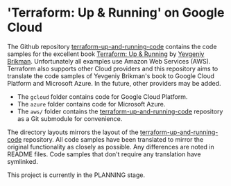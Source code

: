 'Terraform: Up & Running' on Google Cloud
=========================================

The Github repository
[terraform-up-and-running-code](https://github.com/brikis98/terraform-up-and-running-code)
contains the code samples for the excellent book
[Terraform: Up & Running](http://www.terraformupandrunning.com/) by 
[Yevgeniy Brikman](http://www.ybrikman.com).
Unfortunately all examples use Amazon Web Services (AWS). Terraform also supports
other Cloud providers and this repository aims to translate the code samples of
Yevgeniy Brikman's book to Google Cloud Platform and Microsoft Azure. In the future,
other providers may be added.

* The `gcloud` folder contains code for Google Cloud Platform.
* The `azure` folder contains code for Microsoft Azure.
* The `aws/` folder contains the [terraform-up-and-running-code](https://github.com/brikis98/terraform-up-and-running-code)
  repository as a Git submodule for convenience.

The directory layouts mirrors the layout of the [terraform-up-and-running-code](https://github.com/brikis98/terraform-up-and-running-code)
repository. All code samples have been translated to mirror the original functionality
as closely as possible. Any differences are noted in README files. Code samples that don't
require any translation have symlinked.

This project is currently in the PLANNING stage.

